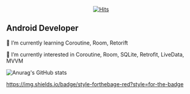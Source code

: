 <div align=center>
	
[![Hits](https://hits.seeyoufarm.com/api/count/incr/badge.svg?url=https%3A%2F%2Fgithub.com%2FThe-SOU&count_bg=%2379C83D&title_bg=%23FFAE00&icon=android.svg&icon_color=%23000000&title=hits&edge_flat=false)](https://hits.seeyoufarm.com)
	
</div>

## Android Developer

🌱 I’m currently learning Coroutine, Room, Retorift

🤔 I’m currently interested in Coroutine, Room, SQLite, Retrofit, LiveData, MVVM

![Anurag's GitHub stats](https://github-readme-stats.vercel.app/api?username=The-SOU&show_icons=true&theme=merko)

https://img.shields.io/badge/style-forthebage-red?style=for-the-badge
<!--
**The-SOU/The-SOU** is a ✨ _special_ ✨ repository because its `README.md` (this file) appears on your GitHub profile.

Here are some ideas to get you started:

- 🔭 I’m currently working on ...
- 🌱 I’m currently learning ...
- 👯 I’m looking to collaborate on ...
- 🤔 I’m looking for help with ...
- 💬 Ask me about ...
- 📫 How to reach me: ...
- 😄 Pronouns: ...
- ⚡ Fun fact: ...
-->

